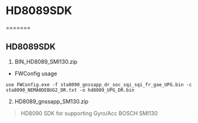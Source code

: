 # HD8089SDK
=======
## HD8089SDK

1. BIN_HD8089_SMI130.zip
  - FWConfig usage
  ```
  use FWConfig.exe -f sta8090_gnssapp_dr_soc_sqi_sqi_fr_gae_UPG.bin -c sta8090_NEMA0DEBUG2_DR.txt -o hd8089_UPG_DR.bin
  ```
2. HD8089_gnssapp_SM130.zip
  > HD8090 SDK for supporting Gyro/Acc BOSCH SMI130